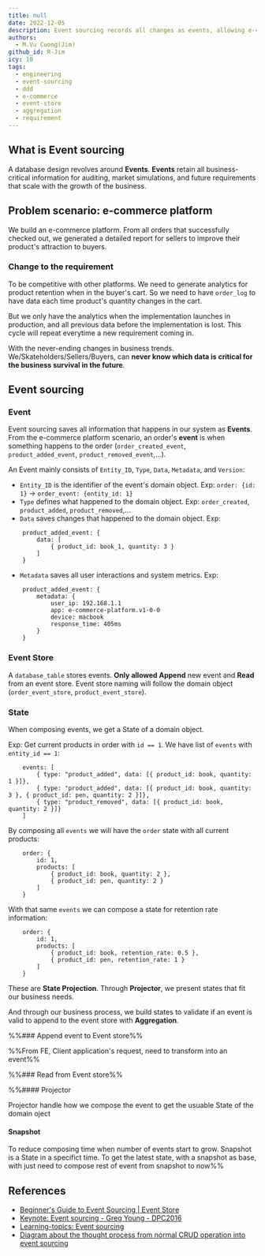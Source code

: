 ```yaml
---
title: null
date: 2022-12-05
description: Event sourcing records all changes as events, allowing e-commerce platforms to track detailed order history and generate flexible analytics for better business insights and future-proof data management.
authors:
  - M.Vu Cuong(Jim)
github_id: R-Jim
icy: 10
tags:
  - engineering
  - event-sourcing
  - ddd
  - e-commerce
  - event-store
  - aggregation
  - requirement
---
```


## What is Event sourcing

A database design revolves around **Events**. **Events** retain all business-critical information for auditing, market simulations, and future requirements that scale with the growth of the business.

## Problem scenario: e-commerce platform

We build an e-commerce platform. From all orders that successfully checked out, we generated a detailed report for sellers to improve their product's attraction to buyers.

### Change to the requirement

To be competitive with other platforms. We need to generate analytics for product retention when in the buyer's cart. So we need to have `order_log` to have data each time product's quantity changes in the cart.

But we only have the analytics when the implementation launches in production, and all previous data before the implementation is lost. This cycle will repeat everytime a new requirement coming in.

With the never-ending changes in business trends. We/Skateholders/Sellers/Buyers, can **never know which data is critical for the business survival in the future**.

## Event sourcing

### Event

Event sourcing saves all information that happens in our system as **Events**. From the e-commerce platform scenario, an order's **event** is when something happens to the order (`order_created_event`, `product_added_event`, `product_removed_event`,...).

An Event mainly consists of `Entity_ID`, `Type`, `Data`, `Metadata`, and `Version`:

- `Entity_ID` is the identifier of the event's domain object.
  Exp: `order: {id: 1}` -> `order_event: {entity_id: 1}`
- `Type` defines what happened to the domain object.
  Exp: `order_created`, `product_added`, `product_removed`,...
- `Data` saves changes that happened to the domain object.
  Exp:

```
	product_added_event: {
	    data: [
		    { product_id: book_1, quantity: 3 }
		]
	}
```

- `Metadata` saves all user interactions and system metrics.
  Exp:

```
  	product_added_event: {
		metadata: {
			user_ip: 192.168.1.1
			app: e-commerce-platform.v1-0-0
			device: macbook
			response_time: 405ms
		}
	}
```

### Event Store

A `database_table` stores events. **Only allowed Append** new event and **Read** from an event store. Event store naming will follow the domain object (`order_event_store`, `product_event_store`).

### State

When composing events, we get a State of a domain object.

Exp: Get current products in order with `id == 1`.
We have list of `events` with `entity_id == 1`:

```
	events: [
		{ type: "product_added", data: [{ product_id: book, quantity: 1 }]},
		{ type: "product_added", data: [{ product_id: book, quantity: 3 }, { product_id: pen, quantity: 2 }]},
		{ type: "product_removed", data: [{ product_id: book, quantity: 2 }]}
	]
```

By composing all `events` we will have the `order` state with all current products:

```
	order: {
		id: 1,
		products: [
			{ product_id: book, quantity: 2 },
			{ product_id: pen, quantity: 2 }
		]
	}
```

With that same `events` we can compose a state for retention rate information:

```
	order: {
		id: 1,
		products: [
			{ product_id: book, retention_rate: 0.5 },
			{ product_id: pen, retention_rate: 1 }
		]
	}
```

These are **State Projection**. Through **Projector**, we present states that fit our business needs.

And through our business process, we build states to validate if an event is valid to append to the event store with **Aggregation**.

%%### Append event to Event store%%

%%From FE, Client application's request, need to transform into an event%%

%%### Read from Event store%%

%%#### Projector

Projector handle how we compose the event to get the usuable State of the domain oject

#### Snapshot

To reduce composing time when number of events start to grow. Snapshot is a State in a specifict time. To get the latest state, with a snapshot as base, with just need to compose rest of event from snapshot to now%%

## References

- [Beginner's Guide to Event Sourcing | Event Store](https://www.eventstore.com/event-sourcing)
- [Keynote: Event sourcing - Greg Young - DPC2016](https://www.youtube.com/watch?v=I3uH3iiiDqY)
- [Learning-topics: Event sourcing](https://discord.com/channels/462663954813157376/1009812700022456400)
- [Diagram about the thought process from normal CRUD operation into event sourcing](https://miro.com/app/board/uXjVPZswY00=/?share_link_id=338629629501)
